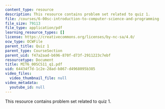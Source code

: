 ```yaml
---
content_type: resource
description: This resource contains problem set related to quiz 1.
file: /courses/6-00sc-introduction-to-computer-science-and-programming-spring-2011/64434f7d1c2e28adb867d4968095b385_MIT6_00SCS11_q1.pdf
file_size: 79113
file_type: application/pdf
learning_resource_types: []
license: https://creativecommons.org/licenses/by-nc-sa/4.0/
ocw_type: OCWFile
parent_title: Quiz 1
parent_type: CourseSection
parent_uid: f47a2aad-b696-870f-d73f-2911223c7ebf
resourcetype: Document
title: MIT6_00SCS11_q1.pdf
uid: 64434f7d-1c2e-28ad-b867-d4968095b385
video_files:
  video_thumbnail_file: null
video_metadata:
  youtube_id: null
---
```

This resource contains problem set related to quiz 1.